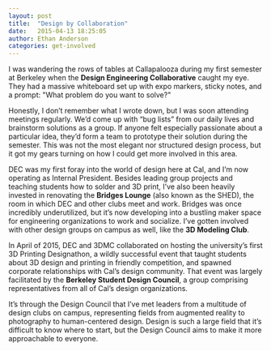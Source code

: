 ```yaml
---
layout: post
title:  "Design by Collaboration"
date:   2015-04-13 18:25:05
author: Ethan Anderson
categories: get-involved
---
```


I was wandering the rows of tables at Callapalooza during my first semester at Berkeley when the **Design Engineering Collaborative** caught my eye. They had a massive whiteboard set up with expo markers, sticky notes, and a prompt: "What problem do you want to solve?" 

Honestly, I don’t remember what I wrote down, but I was soon attending meetings regularly. We’d come up with “bug lists” from our daily lives and brainstorm solutions as a group. If anyone felt especially passionate about a particular idea, they’d form a team to prototype their solution during the semester. This was not the most elegant nor structured design process, but it got my gears turning on how I could get more involved in this area.

DEC was my first foray into the world of design here at Cal, and I’m now operating as Internal President. Besides leading group projects and teaching students how to solder and 3D print, I’ve also been heavily invested in renovating the **Bridges Lounge** (also known as the SHED), the room in which DEC and other clubs meet and work. Bridges was once incredibly underutilized, but it’s now developing into a bustling maker space for engineering organizations to work and socialize. I’ve gotten involved with other design groups on campus as well, like the **3D Modeling Club**. 

In April of 2015, DEC and 3DMC collaborated on hosting the university’s first 3D Printing Designathon, a wildly successful event that taught students about 3D design and printing in friendly competition, and spawned corporate relationships with Cal’s design community. That event was largely facilitated by the **Berkeley Student Design Council**, a group comprising representatives from all of Cal’s design organizations. 

It’s through the Design Council that I’ve met leaders from a multitude of design clubs on campus, representing fields from augmented reality to photography to human-centered design. Design is such a large field that it’s difficult to know where to start, but the Design Council aims to make it more approachable to everyone.